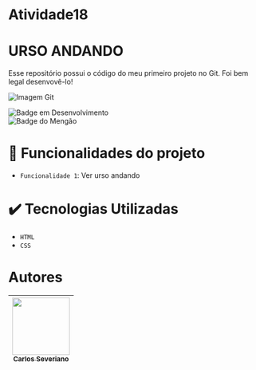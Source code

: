 # Atividade18
<h1 > URSO ANDANDO </h1>
Esse repositório possui o código do meu primeiro projeto no Git. Foi bem legal desenvovê-lo!

![Imagem Git](https://upload.wikimedia.org/wikipedia/commons/thumb/8/8f/%E3%81%AE%E3%81%BC%E3%82%8A%E3%81%B9%E3%81%A4%E3%82%AF%E3%83%9E%E7%89%A7%E5%A0%B48.jpg/280px-%E3%81%AE%E3%81%BC%E3%82%8A%E3%81%B9%E3%81%A4%E3%82%AF%E3%83%9E%E7%89%A7%E5%A0%B48.jpg)

![Badge em Desenvolvimento](https://img.shields.io/badge/estatus-concluido%20-red)
<br>
![Badge do Mengão](https://img.shields.io/badge/Urso%20-Andando%20-yellow)
 
 # :hammer: Funcionalidades do projeto

- `Funcionalidade 1`: Ver urso andando 


# :heavy_check_mark: Tecnologias Utilizadas

- `HTML`
- `CSS`
# Autores

| [<img src="https://avatars.githubusercontent.com/u/7065152?s=96&v=4" width=115><br><sub>Carlos Severiano</sub>](https://github.com/cseveriano) |
| :---: |
